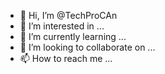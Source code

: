 - 👋 Hi, I’m @TechProCAn
- 👀 I’m interested in ...
- 🌱 I’m currently learning ...
- 💞️ I’m looking to collaborate on ...
- 📫 How to reach me ...

<!---
TechProCAn/TechProCAn is a ✨ special ✨ repository because its `README.md` (this file) appears on your GitHub profile.
You can click the Preview link to take a look at your changes.
--->
